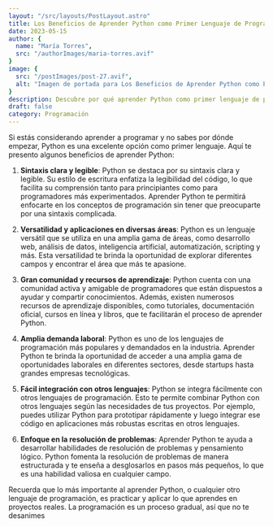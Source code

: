 ```yaml
---
layout: "/src/layouts/PostLayout.astro"
title: Los Beneficios de Aprender Python como Primer Lenguaje de Programación
date: 2023-05-15
author: {
  name: "María Torres",
  src: "/authorImages/maria-torres.avif"
}
image: {
  src: "/postImages/post-27.avif",
  alt: "Imagen de portada para Los Beneficios de Aprender Python como Primer Lenguaje de Programación",
}
description: Descubre por qué aprender Python como primer lenguaje de programación puede ser beneficioso para los principiantes, desde su sintaxis clara hasta su versatilidad en diferentes áreas de desarrollo.
draft: false
category: Programación
---
```


Si estás considerando aprender a programar y no sabes por dónde empezar, Python es una excelente opción como primer lenguaje. Aquí te presento algunos beneficios de aprender Python:

1. **Sintaxis clara y legible**: Python se destaca por su sintaxis clara y legible. Su estilo de escritura enfatiza la legibilidad del código, lo que facilita su comprensión tanto para principiantes como para programadores más experimentados. Aprender Python te permitirá enfocarte en los conceptos de programación sin tener que preocuparte por una sintaxis complicada.

2. **Versatilidad y aplicaciones en diversas áreas**: Python es un lenguaje versátil que se utiliza en una amplia gama de áreas, como desarrollo web, análisis de datos, inteligencia artificial, automatización, scripting y más. Esta versatilidad te brinda la oportunidad de explorar diferentes campos y encontrar el área que más te apasione.

3. **Gran comunidad y recursos de aprendizaje**: Python cuenta con una comunidad activa y amigable de programadores que están dispuestos a ayudar y compartir conocimientos. Además, existen numerosos recursos de aprendizaje disponibles, como tutoriales, documentación oficial, cursos en línea y libros, que te facilitarán el proceso de aprender Python.

4. **Amplia demanda laboral**: Python es uno de los lenguajes de programación más populares y demandados en la industria. Aprender Python te brinda la oportunidad de acceder a una amplia gama de oportunidades laborales en diferentes sectores, desde startups hasta grandes empresas tecnológicas.

5. **Fácil integración con otros lenguajes**: Python se integra fácilmente con otros lenguajes de programación. Esto te permite combinar Python con otros lenguajes según las necesidades de tus proyectos. Por ejemplo, puedes utilizar Python para prototipar rápidamente y luego integrar ese código en aplicaciones más robustas escritas en otros lenguajes.

6. **Enfoque en la resolución de problemas**: Aprender Python te ayuda a desarrollar habilidades de resolución de problemas y pensamiento lógico. Python fomenta la resolución de problemas de manera estructurada y te enseña a desglosarlos en pasos más pequeños, lo que es una habilidad valiosa en cualquier campo.

Recuerda que lo más importante al aprender Python, o cualquier otro lenguaje de programación, es practicar y aplicar lo que aprendes en proyectos reales. La programación es un proceso gradual, así que no te desanimes
